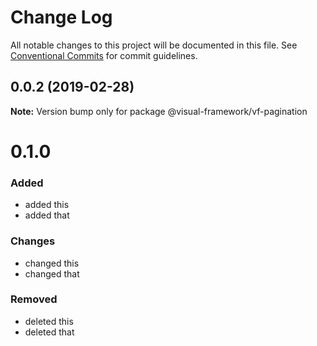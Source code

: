 # Change Log

All notable changes to this project will be documented in this file.
See [Conventional Commits](https://conventionalcommits.org) for commit guidelines.

## 0.0.2 (2019-02-28)

**Note:** Version bump only for package @visual-framework/vf-pagination





# 0.1.0

### Added
- added this
- added that

### Changes

- changed this
- changed that

### Removed

- deleted this
- deleted that
